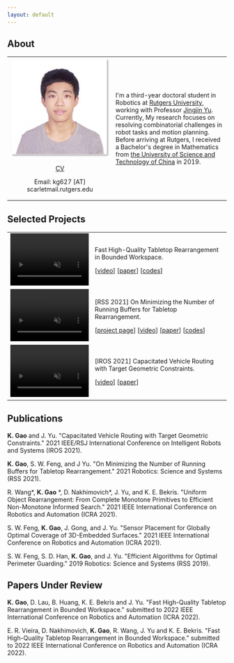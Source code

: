 ```yaml
---
layout: default
---
```


## About
<table>
  <tr>
    <td>
      <img width="1200" src="media/me.png" alt="me"/>
      <p align="center"><a href="Kai_Gao_CV.pdf">CV</a>
      <p align="center"> Email: kg627 [AT] scarletmail.rutgers.edu
    </td>
    <td>
      <p> I'm a third-year doctoral student in Robotics at <a href="https://www.rutgers.edu/">Rutgers University</a>, working with Professor <a href="https://arc-l.github.io/">Jingjin Yu</a>. Currently, My research focuses on resolving combinatorial challenges in robot tasks and motion planning. Before arriving at Rutgers, I received a Bachelor's degree in Mathematics from <a href="http://en.ustc.edu.cn/"> the University of Science and Technology of China</a> in 2019.
    </td>
  </tr>
</table>


## Selected Projects
<table>
  <tr>
    <td>
      <video width="180" height="120" autoplay muted loop>
          <source src="https://user-images.githubusercontent.com/53358252/140593972-e803b282-1116-4a70-8777-70d2f5716515.mp4" type="video/mp4"> 
          <p>Your browser does not support the video tag.</p>
      </video>
    </td>
    <td>
      <p>Fast High-Quality Tabletop Rearrangement in Bounded Workspace.
      <p>[<a href="media/ICRA_2022_TRLB_accompanying_video_compressed.mp4">video</a>]
      [<a href="https://arxiv.org/abs/2110.12325">paper</a>]
      [<a href="https://github.com/arc-l/TRLBr">codes</a>]
    </td>
  </tr>
  <tr>
    <td>
      <video width="180" height="120" autoplay muted loop>
          <source src="media/labeled_smaller_web.mp4" type="video/mp4"> 
          <p>Your browser does not support the video tag.</p>
      </video>
    </td>
    <td>
      <p>[RSS 2021] On Minimizing the Number of Running Buffers for Tabletop Rearrangement.
      <p>[<a href="https://arc-l.github.io/pages/kai-rss-21.html">project page</a>]
      [<a href="https://www.youtube.com/watch?v=hbD-cumF_H4">video</a>]
      [<a href="http://www.roboticsproceedings.org/rss17/p033.pdf">paper</a>]
      [<a href="https://github.com/arc-l/running-buffer">codes</a>]
    </td>
  </tr>
  <tr>
    <td>      
      <video width="180" height="120" autoplay muted loop>
          <source src="https://user-images.githubusercontent.com/53358252/140593951-786298ca-7a7c-4cea-baf3-624ab57a1324.mp4" type="video/mp4"> 
          <p>Your browser does not support the video tag.</p>
      </video>
    </td>
    <td>
      <p>[IROS 2021] Capacitated Vehicle Routing with Target Geometric Constraints.
      <p>[<a href="media/iros_pre_recorded_video_v3_compressed.mp4">video</a>]
      [<a href="https://arxiv.org/pdf/2107.10382.pdf">paper</a>]
    </td>
  </tr>
</table>


## Publications

**K. Gao** and J. Yu. "Capacitated Vehicle Routing with Target Geometric Constraints." 2021 IEEE/RSJ International Conference on Intelligent Robots and Systems (IROS 2021).

**K. Gao**, S. W. Feng, and J Yu. "On Minimizing the Number of Running Buffers for Tabletop Rearrangement." 2021 Robotics: Science and Systems (RSS 2021).

R. Wang\*, **K. Gao** \*, D. Nakhimovich\*, J. Yu, and K. E. Bekris. "Uniform Object Rearrangement: From Complete Monotone Primitives to Efficient Non-Monotone Informed Search." 2021 IEEE International Conference on Robotics and Automation (ICRA 2021).

S. W. Feng, **K. Gao**, J. Gong, and J. Yu. "Sensor Placement for Globally Optimal Coverage of 3D-Embedded Surfaces." 2021 IEEE International Conference on Robotics and Automation (ICRA 2021).

S. W. Feng, S. D. Han, **K. Gao**, and J. Yu. "Efficient Algorithms for Optimal Perimeter Guarding." 2019 Robotics: Science and Systems (RSS 2019).


## Papers Under Review
**K. Gao**, D. Lau, B. Huang, K. E. Bekris and J. Yu. "Fast High-Quality Tabletop Rearrangement in Bounded Workspace." submitted to 2022 IEEE International Conference on Robotics and Automation (ICRA 2022).

E. R. Vieira, D. Nakhimovich, **K. Gao**, R. Wang, J. Yu and K. E. Bekris. "Fast High-Quality Tabletop Rearrangement in Bounded Workspace." submitted to 2022 IEEE International Conference on Robotics and Automation (ICRA 2022).



